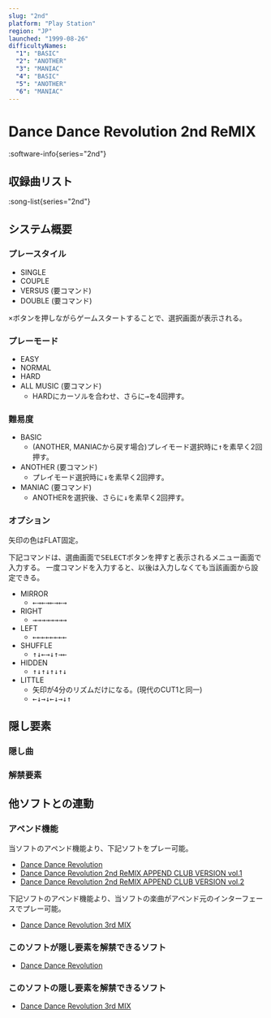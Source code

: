 ```yaml
---
slug: "2nd"
platform: "Play Station"
region: "JP"
launched: "1999-08-26"
difficultyNames:
  "1": "BASIC"
  "2": "ANOTHER"
  "3": "MANIAC"
  "4": "BASIC"
  "5": "ANOTHER"
  "6": "MANIAC"
---
```


# Dance Dance Revolution 2nd ReMIX

:software-info{series="2nd"}

## 収録曲リスト

:song-list{series="2nd"}

## システム概要

### プレースタイル

- SINGLE
- COUPLE
- VERSUS (要コマンド)
- DOUBLE (要コマンド)

<kbd>×</kbd>ボタンを押しながらゲームスタートすることで、選択画面が表示される。

### プレーモード

- EASY
- NORMAL
- HARD
- ALL MUSIC (要コマンド)
  - HARDにカーソルを合わせ、さらに<kbd>→</kbd>を4回押す。

### 難易度

- BASIC
  - (ANOTHER, MANIACから戻す場合)プレイモード選択時に<kbd>↑</kbd>を素早く2回押す。
- ANOTHER (要コマンド)
  - プレイモード選択時に<kbd>↓</kbd>を素早く2回押す。
- MANIAC (要コマンド)
  - ANOTHERを選択後、さらに<kbd>↓</kbd>を素早く2回押す。

### オプション

矢印の色はFLAT固定。

下記コマンドは、選曲画面で<kbd>SELECT</kbd>ボタンを押すと表示されるメニュー画面で入力する。
一度コマンドを入力すると、以後は入力しなくても当該画面から設定できる。

- MIRROR
  - <kbd>←→←→←→←→</kbd>
- RIGHT
  - <kbd>→→→→→→→→</kbd>
- LEFT
  - <kbd>←←←←←←←←</kbd>
- SHUFFLE
  - <kbd>↑↓←→↓↑→←</kbd>
- HIDDEN
  - <kbd>↑↓↑↓↑↓↑↓</kbd>
- LITTLE
  - 矢印が4分のリズムだけになる。(現代のCUT1と同一)
  - <kbd>←↓→↓←↓→↓↑</kbd>

## 隠し要素

### 隠し曲

### 解禁要素

## 他ソフトとの連動

### アペンド機能

当ソフトのアペンド機能より、下記ソフトをプレー可能。

- [Dance Dance Revolution](/series/1st-jp)
- [Dance Dance Revolution 2nd ReMIX APPEND CLUB VERSION vol.1](/series/club-1)
- [Dance Dance Revolution 2nd ReMIX APPEND CLUB VERSION vol.2](/series/club-2)

下記ソフトのアペンド機能より、当ソフトの楽曲がアペンド元のインターフェースでプレー可能。

- [Dance Dance Revolution 3rd MIX](/series/3rd)

### このソフトが隠し要素を解禁できるソフト

- [Dance Dance Revolution](/series/1st-jp)

### このソフトの隠し要素を解禁できるソフト

- [Dance Dance Revolution 3rd MIX](/series/3rd)
